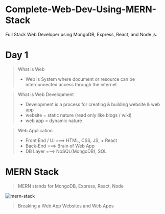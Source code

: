 # Complete-Web-Dev-Using-MERN-Stack
Full Stack Web Developer using MongoDB, Express, React, and Node.js.

# Day 1
> What is Web
>* Web is System where document or resource can be interconnected  access through the internet

> What is Web Development
>* Development is a process for creating & building website & web app
>* website = static nature (read only like blogs / wiki)
>* web app = dynamic nature

> Web Application
>* Front End / UI ===> HTML, CSS, JS, + React
>* Back-End ===> Brain of Web App
>* DB Layer ===> NoSQL(MongoDB), SQL

# MERN Stack

> MERN stands for MongoDB, Express, React, Node

![mern-stack](https://github.com/a0s21en5/Complete-Web-Dev-Using-MERN-Stack/assets/86140629/bddb06f8-bbb5-4846-b713-92a1c93ff383)

> Breaking a Web App
> Websites and Web Apps
